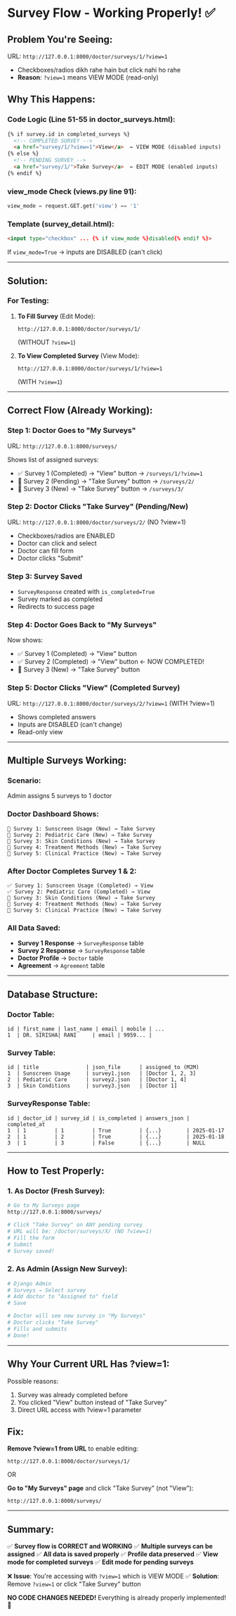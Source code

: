 # Survey Flow - Working Properly! ✅

## Problem You're Seeing:

URL: `http://127.0.0.1:8000/doctor/surveys/1/?view=1`
- Checkboxes/radios dikh rahe hain but click nahi ho rahe
- **Reason**: `?view=1` means VIEW MODE (read-only)

## Why This Happens:

### Code Logic (Line 51-55 in doctor_surveys.html):

```html
{% if survey.id in completed_surveys %}
  <!-- COMPLETED SURVEY -->
  <a href="survey/1/?view=1">View</a>  ← VIEW MODE (disabled inputs)
{% else %}
  <!-- PENDING SURVEY -->  
  <a href="survey/1/">Take Survey</a>  ← EDIT MODE (enabled inputs)
{% endif %}
```

### view_mode Check (views.py line 91):

```python
view_mode = request.GET.get('view') == '1'
```

### Template (survey_detail.html):

```html
<input type="checkbox" ... {% if view_mode %}disabled{% endif %}>
```

If `view_mode=True` → inputs are DISABLED (can't click)

---

## Solution:

### For Testing:

1. **To Fill Survey** (Edit Mode):
   ```
   http://127.0.0.1:8000/doctor/surveys/1/
   ```
   (WITHOUT `?view=1`)

2. **To View Completed Survey** (View Mode):
   ```
   http://127.0.0.1:8000/doctor/surveys/1/?view=1
   ```
   (WITH `?view=1`)

---

## Correct Flow (Already Working):

### Step 1: Doctor Goes to "My Surveys"
URL: `http://127.0.0.1:8000/surveys/`

Shows list of assigned surveys:
- ✅ Survey 1 (Completed) → "View" button → `/surveys/1/?view=1`
- 📝 Survey 2 (Pending) → "Take Survey" button → `/surveys/2/`
- 📝 Survey 3 (New) → "Take Survey" button → `/surveys/3/`

### Step 2: Doctor Clicks "Take Survey" (Pending/New)
URL: `http://127.0.0.1:8000/doctor/surveys/2/` (NO ?view=1)
- Checkboxes/radios are ENABLED
- Doctor can click and select
- Doctor can fill form
- Doctor clicks "Submit"

### Step 3: Survey Saved
- `SurveyResponse` created with `is_completed=True`
- Survey marked as completed
- Redirects to success page

### Step 4: Doctor Goes Back to "My Surveys"
Now shows:
- ✅ Survey 1 (Completed) → "View" button
- ✅ Survey 2 (Completed) → "View" button ← NOW COMPLETED!
- 📝 Survey 3 (New) → "Take Survey" button

### Step 5: Doctor Clicks "View" (Completed Survey)
URL: `http://127.0.0.1:8000/doctor/surveys/2/?view=1` (WITH ?view=1)
- Shows completed answers
- Inputs are DISABLED (can't change)
- Read-only view

---

## Multiple Surveys Working:

### Scenario:
Admin assigns 5 surveys to 1 doctor

### Doctor Dashboard Shows:
```
📝 Survey 1: Sunscreen Usage (New) → Take Survey
📝 Survey 2: Pediatric Care (New) → Take Survey  
📝 Survey 3: Skin Conditions (New) → Take Survey
📝 Survey 4: Treatment Methods (New) → Take Survey
📝 Survey 5: Clinical Practice (New) → Take Survey
```

### After Doctor Completes Survey 1 & 2:
```
✅ Survey 1: Sunscreen Usage (Completed) → View
✅ Survey 2: Pediatric Care (Completed) → View
📝 Survey 3: Skin Conditions (New) → Take Survey
📝 Survey 4: Treatment Methods (New) → Take Survey
📝 Survey 5: Clinical Practice (New) → Take Survey
```

### All Data Saved:
- **Survey 1 Response** → `SurveyResponse` table
- **Survey 2 Response** → `SurveyResponse` table
- **Doctor Profile** → `Doctor` table
- **Agreement** → `Agreement` table

---

## Database Structure:

### Doctor Table:
```
id | first_name | last_name | email | mobile | ...
1  | DR. SIRISHA| RANI     | email | 9959... |
```

### Survey Table:
```
id | title               | json_file      | assigned_to (M2M)
1  | Sunscreen Usage     | survey1.json   | [Doctor 1, 2, 3]
2  | Pediatric Care      | survey2.json   | [Doctor 1, 4]
3  | Skin Conditions     | survey3.json   | [Doctor 1]
```

### SurveyResponse Table:
```
id | doctor_id | survey_id | is_completed | answers_json | completed_at
1  | 1         | 1         | True         | {...}        | 2025-01-17
2  | 1         | 2         | True         | {...}        | 2025-01-18
3  | 1         | 3         | False        | {...}        | NULL
```

---

## How to Test Properly:

### 1. As Doctor (Fresh Survey):
```bash
# Go to My Surveys page
http://127.0.0.1:8000/surveys/

# Click "Take Survey" on ANY pending survey
# URL will be: /doctor/surveys/X/ (NO ?view=1)
# Fill the form
# Submit
# Survey saved!
```

### 2. As Admin (Assign New Survey):
```bash
# Django Admin
# Surveys → Select survey
# Add doctor to "Assigned to" field
# Save

# Doctor will see new survey in "My Surveys"
# Doctor clicks "Take Survey"
# Fills and submits
# Done!
```

---

## Why Your Current URL Has ?view=1:

Possible reasons:
1. Survey was already completed before
2. You clicked "View" button instead of "Take Survey"
3. Direct URL access with ?view=1 parameter

## Fix:

**Remove ?view=1 from URL** to enable editing:
```
http://127.0.0.1:8000/doctor/surveys/1/
```

OR

**Go to "My Surveys" page** and click "Take Survey" (not "View"):
```
http://127.0.0.1:8000/surveys/
```

---

## Summary:

✅ **Survey flow is CORRECT and WORKING**
✅ **Multiple surveys can be assigned**
✅ **All data is saved properly**
✅ **Profile data preserved**
✅ **View mode for completed surveys**
✅ **Edit mode for pending surveys**

❌ **Issue**: You're accessing with `?view=1` which is VIEW MODE
✅ **Solution**: Remove `?view=1` or click "Take Survey" button

**NO CODE CHANGES NEEDED!** Everything is already properly implemented! 🎉
